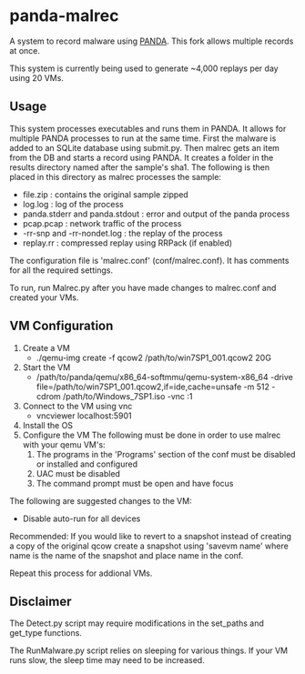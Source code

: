 panda-malrec
============

A system to record malware using [PANDA](http://github.com/moyix/panda).
This fork allows multiple records at once.

This system is currently being used to generate ~4,000 replays per day using 20 VMs.

Usage
-----

This system processes executables and runs them in PANDA. It allows for multiple PANDA processes to run at the same time. First the malware is added to an SQLite database using submit.py. Then malrec gets an item from the DB and starts a record using PANDA. It creates a folder in the results directory named after the sample's sha1. The following is then placed in this directory as malrec processes the sample:
* file.zip : contains the original sample zipped
* log.log : log of the process
* panda.stderr and panda.stdout : error and output of the panda process
* pcap.pcap : network traffic of the process
* -rr-snp and -rr-nondet.log : the replay of the process
* replay.rr : compressed replay using RRPack (if enabled)

The configuration file is 'malrec.conf' (conf/malrec.conf). It has comments for all the required settings.

To run, run Malrec.py after you have made changes to malrec.conf and created your VMs.

VM Configuration
----------------

1. Create a VM
    * ./qemu-img create -f qcow2 /path/to/win7SP1_001.qcow2 20G
2. Start the VM
    * /path/to/panda/qemu/x86_64-softmmu/qemu-system-x86_64 -drive file=/path/to/win7SP1_001.qcow2,if=ide,cache=unsafe -m 512 -cdrom /path/to/Windows_7SP1.iso -vnc :1
3. Connect to the VM using vnc
    * vncviewer localhost:5901
4. Install the OS
5. Configure the VM
    The following must be done in order to use malrec with your qemu VM's:
    1. The programs in the 'Programs' section of the conf must be disabled or installed and configured
    2. UAC must be disabled
    3. The command prompt must be open and have focus

The following are suggested changes to the VM:
* Disable auto-run for all devices

Recommended: If you would like to revert to a snapshot instead of creating a copy of the original qcow create a snapshot using 'savevm name' where name is the name of the snapshot and place name in the conf.

Repeat this process for addional VMs.

Disclaimer
----------

The Detect.py script may require modifications in the set_paths and get_type functions.

The RunMalware.py script relies on sleeping for various things. If your VM runs slow, the sleep time may need to be increased.
